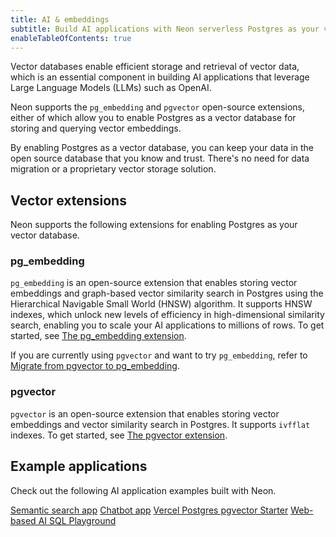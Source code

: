 ```yaml
---
title: AI & embeddings
subtitle: Build AI applications with Neon serverless Postgres as your vector database
enableTableOfContents: true
---
```


Vector databases enable efficient storage and retrieval of vector data, which is an essential component in building AI applications that leverage Large Language Models (LLMs) such as OpenAI.

Neon supports the `pg_embedding` and `pgvector` open-source extensions, either of which allow you to enable Postgres as a vector database for storing and querying vector embeddings.

By enabling Postgres as a vector database, you can keep your data in the open source database that you know and trust. There's no need for data migration or a proprietary vector storage solution.

## Vector extensions

Neon supports the following extensions for enabling Postgres as your vector database.

### pg_embedding

`pg_embedding` is an open-source extension that enables storing vector embeddings and graph-based vector similarity search in Postgres using the Hierarchical Navigable Small World (HNSW) algorithm. It supports HNSW indexes, which unlock new levels of efficiency in high-dimensional similarity search, enabling you to scale your AI applications to millions of rows. To get started, see [The pg_embedding extension](/docs/extensions/pg_embedding).

If you are currently using `pgvector` and want to try `pg_embedding`, refer to [Migrate from pgvector to pg_embedding](/docs/extensions/pg_embedding#migrate-from-pgvector-to-pgembedding).

### pgvector

`pgvector` is an open-source extension that enables storing vector embeddings and vector similarity search in Postgres. It supports `ivfflat` indexes. To get started, see [The pgvector extension](/docs/extensions/pgvector).

## Example applications

Check out the following AI application examples built with Neon.

<DetailIconCards>
<a href="https://github.com/neondatabase/yc-idea-matcher" description="Build an AI-powered semantic search application with pg_embedding" icon="github">Semantic search app</a>
<a href="https://github.com/neondatabase/ask-neon" description="Build an AI-powered chatbot with pgvector" icon="github">Chatbot app</a>
<a href="https://vercel.com/templates/next.js/postgres-pgvector" description="Enable vector similarity search with Vercel Postgres" icon="github">Vercel Postgres pgvector Starter</a>
<a href="https://github.com/neondatabase/postgres-ai-playground" description="Build an AI-enabled SQL playground for natural language queries" icon="github">Web-based AI SQL Playground</a>
</DetailIconCards>
